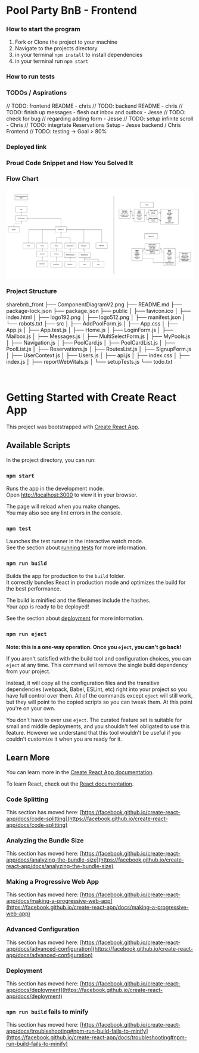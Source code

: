 # Pool Party BnB - Frontend

### How to start the program
1) Fork  or Clone the project to your machine
2) Navigate to the projects directory
3) in your terminal `npm install` to install dependencies
3) in your terminal run `npm start`

### How to run tests



### TODOs / Aspirations
// TODO: frontend README - chris
// TODO: backend README - chris
// TODO: finish up messages - flesh out inbox and outbox - Jesse
// TODO: check for bug // regarding adding form  - Jesse
// TODO: setup infinite scroll - Chris
// TODO: integrtate Reservations Setup - Jesse backend / Chris Frontend
// TODO: testing -> Goal > 80%


### Deployed link


### Proud Code Snippet and How You Solved It


### Flow Chart
![Flow Chart](ComponentDiagramV2.png)


### Project Structure
sharebnb_front
    ├── ComponentDiagramV2.png
    ├── README.md
    ├── package-lock.json
    ├── package.json
    ├── public
    │   ├── favicon.ico
    │   ├── index.html
    │   ├── logo192.png
    │   ├── logo512.png
    │   ├── manifest.json
    │   └── robots.txt
    ├── src
    │   ├── AddPoolForm.js
    │   ├── App.css
    │   ├── App.js
    │   ├── App.test.js
    │   ├── Home.js
    │   ├── LoginForm.js
    │   ├── Mailbox.js
    │   ├── Messages.js
    │   ├── MultiSelectForm.js
    │   ├── MyPools.js
    │   ├── Navigation.js
    │   ├── PoolCard.js
    │   ├── PoolCardList.js
    │   ├── PoolList.js
    │   ├── Reservations.js
    │   ├── RoutesList.js
    │   ├── SignupForm.js
    │   ├── UserContext.js
    │   ├── Users.js
    │   ├── api.js
    │   ├── index.css
    │   ├── index.js
    │   ├── reportWebVitals.js
    │   └── setupTests.js
    └── todo.txt

<br/>

# Getting Started with Create React App

This project was bootstrapped with [Create React App](https://github.com/facebook/create-react-app).

## Available Scripts

In the project directory, you can run:

### `npm start`

Runs the app in the development mode.\
Open [http://localhost:3000](http://localhost:3000) to view it in your browser.

The page will reload when you make changes.\
You may also see any lint errors in the console.

### `npm test`

Launches the test runner in the interactive watch mode.\
See the section about [running tests](https://facebook.github.io/create-react-app/docs/running-tests) for more information.

### `npm run build`

Builds the app for production to the `build` folder.\
It correctly bundles React in production mode and optimizes the build for the best performance.

The build is minified and the filenames include the hashes.\
Your app is ready to be deployed!

See the section about [deployment](https://facebook.github.io/create-react-app/docs/deployment) for more information.

### `npm run eject`

**Note: this is a one-way operation. Once you `eject`, you can't go back!**

If you aren't satisfied with the build tool and configuration choices, you can `eject` at any time. This command will remove the single build dependency from your project.

Instead, it will copy all the configuration files and the transitive dependencies (webpack, Babel, ESLint, etc) right into your project so you have full control over them. All of the commands except `eject` will still work, but they will point to the copied scripts so you can tweak them. At this point you're on your own.

You don't have to ever use `eject`. The curated feature set is suitable for small and middle deployments, and you shouldn't feel obligated to use this feature. However we understand that this tool wouldn't be useful if you couldn't customize it when you are ready for it.

## Learn More

You can learn more in the [Create React App documentation](https://facebook.github.io/create-react-app/docs/getting-started).

To learn React, check out the [React documentation](https://reactjs.org/).

### Code Splitting

This section has moved here: [https://facebook.github.io/create-react-app/docs/code-splitting](https://facebook.github.io/create-react-app/docs/code-splitting)

### Analyzing the Bundle Size

This section has moved here: [https://facebook.github.io/create-react-app/docs/analyzing-the-bundle-size](https://facebook.github.io/create-react-app/docs/analyzing-the-bundle-size)

### Making a Progressive Web App

This section has moved here: [https://facebook.github.io/create-react-app/docs/making-a-progressive-web-app](https://facebook.github.io/create-react-app/docs/making-a-progressive-web-app)

### Advanced Configuration

This section has moved here: [https://facebook.github.io/create-react-app/docs/advanced-configuration](https://facebook.github.io/create-react-app/docs/advanced-configuration)

### Deployment

This section has moved here: [https://facebook.github.io/create-react-app/docs/deployment](https://facebook.github.io/create-react-app/docs/deployment)

### `npm run build` fails to minify

This section has moved here: [https://facebook.github.io/create-react-app/docs/troubleshooting#npm-run-build-fails-to-minify](https://facebook.github.io/create-react-app/docs/troubleshooting#npm-run-build-fails-to-minify)
